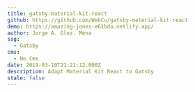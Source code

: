 ```yaml
---
title: gatsby-material-kit-react
github: https://github.com/WebCu/gatsby-material-kit-react
demo: https://amazing-jones-e61bda.netlify.app/
author: Jorge A. Glez. Mena
ssg:
  - Gatsby
cms:
  - No Cms
date: 2019-03-10T21:21:12.000Z
description: Adapt Material Kit React to Gatsby
stale: false
---
```

